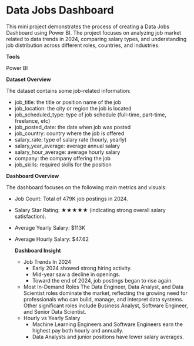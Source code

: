 # Data Jobs Dashboard

This mini project demonstrates the process of creating a Data Jobs Dashboard using Power BI. The project focuses on analyzing job market related to data trends in 2024, comparing salary types, and understanding job distribution across different roles, countries, and industries.

**Tools**

Power BI

**Dataset Overview**

The dataset contains some job-related information:
- job_title: the title or position name of the job
- job_location: the city or region the job is located
- job_scheduled_type: type of job schedule (full-time, part-time, freelance, etc)
- job_posted_date: the date when job was posted
- job_country: country where the job is offered
- salary_rate: type of salary rate (hourly, yearly)
- salary_year_average: average annual salary
- salary_hour_average: average hourly salary
- company: the company offering the job
- job_skills: required skills for the position

**Dashboard Overview**

The dashboard focuses on the following main metrics and visuals:
- Job Count: Total of 479K job postings in 2024.
- Salary Star Rating: ★★★★★ (indicating strong overall salary satisfaction).
- Average Yearly Salary: $113K
- Average Hourly Salary: $47.62

  **Dashboard Insight**

  - Job Trends In 2024
    - Early 2024 showed strong hiring activity.
    - Mid-year saw a decline in openings.
    - Toward the end of 2024, job postings began to rise again.
  - Most In-Demand Roles
    The Data Engineer, Data Analyst, and Data Scientist roles dominate the market, reflecting the growing need for professionals who can build, manage, and interpret data systems. Other significant roles include Business Analyst, Software Engineer, and Senior Data Scientist.
  - Hourly vs Yearly Salary
    - Machine Learning Engineers and Software Engineers earn the highest pay both hourly and annually.
    - Data Analysts and junior positions have lower salary averages.

  
